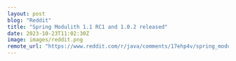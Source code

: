 ```yaml
---
layout: post
blog: "Reddit"
title: "Spring Modulith 1.1 RC1 and 1.0.2 released"
date: 2023-10-23T11:02:30Z
image: images/reddit.png
remote_url: "https://www.reddit.com/r/java/comments/17ehp4v/spring_modulith_11_rc1_and_102_released/"
---
```


